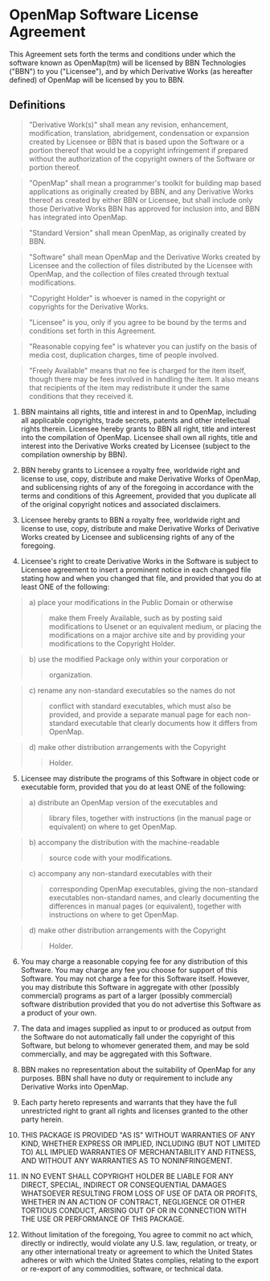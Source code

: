 # OpenMap Software License Agreement #

This Agreement sets forth the terms and conditions under which
the software known as OpenMap(tm) will be licensed by BBN
Technologies ("BBN") to you ("Licensee"), and by which Derivative
Works (as hereafter defined) of OpenMap will be licensed by you to BBN.

## Definitions ##

> "Derivative Work(s)" shall mean any revision, enhancement,
> modification, translation, abridgement, condensation or
> expansion created by Licensee or BBN that is based upon the
> Software or a portion thereof that would be a copyright
> infringement if prepared without the authorization of the
> copyright owners of the Software or portion thereof.

> "OpenMap" shall mean a programmer's toolkit for building map
> based applications as originally created by BBN, and any
> Derivative Works thereof as created by either BBN or Licensee,
> but shall include only those Derivative Works BBN has approved
> for inclusion into, and BBN has integrated into OpenMap.

> "Standard Version" shall mean OpenMap, as originally created by
> BBN.

> "Software" shall mean OpenMap and the Derivative Works created
> by Licensee and the collection of files distributed by the
> Licensee with OpenMap, and the collection of files created
> through textual modifications.

> "Copyright Holder" is whoever is named in the copyright or
> copyrights for the Derivative Works.

> "Licensee" is you, only if you agree to be bound by the terms
> and conditions set forth in this Agreement.

> "Reasonable copying fee" is whatever you can justify on the
> basis of media cost, duplication charges, time of people
> involved.

> "Freely Available" means that no fee is charged for the item
> itself, though there may be fees involved in handling the item.
> It also means that recipients of the item may redistribute it
> under the same conditions that they received it.

1. BBN maintains all rights, title and interest in and to
OpenMap, including all applicable copyrights, trade secrets,
patents and other intellectual rights therein.  Licensee hereby
grants to BBN all right, title and interest into the compilation
of OpenMap.  Licensee shall own all rights, title and interest
into the Derivative Works created by Licensee (subject to the
compilation ownership by BBN).

2. BBN hereby grants to Licensee a royalty free, worldwide right
and license to use, copy, distribute and make Derivative Works of
OpenMap, and sublicensing rights of any of the foregoing in
accordance with the terms and conditions of this Agreement,
provided that you duplicate all of the original copyright notices
and associated disclaimers.

3. Licensee hereby grants to BBN a royalty free, worldwide right
and license to use, copy, distribute and make Derivative Works of
Derivative Works created by Licensee and sublicensing rights of
any of the foregoing.

4. Licensee's right to create Derivative Works in the Software is
subject to Licensee agreement to insert a prominent notice in
each changed file stating how and when you changed that file, and
provided that you do at least ONE of the following:

> a) place your modifications in the Public Domain or otherwise
> > make them Freely Available, such as by posting said
> > modifications to Usenet or an equivalent medium, or
> > placing the modifications on a major archive site and by
> > providing your modifications to the Copyright Holder.


> b) use the modified Package only within your corporation or
> > organization.


> c) rename any non-standard executables so the names do not
> > conflict with standard executables, which must also be
> > provided, and provide a separate manual page for each
> > non-standard executable that clearly documents how it
> > differs from OpenMap.


> d) make other distribution arrangements with the Copyright
> > Holder.

5. Licensee may distribute the programs of this Software in
object code or executable form, provided that you do at least ONE
of the following:


> a) distribute an OpenMap version of the executables and
> > library files, together with instructions (in the manual
> > page or equivalent) on where to get OpenMap.


> b) accompany the distribution with the machine-readable
> > source code with your modifications.


> c) accompany any non-standard executables with their
> > corresponding OpenMap executables, giving the non-standard
> > executables non-standard names, and clearly documenting
> > the differences in manual pages (or equivalent), together
> > with instructions on where to get OpenMap.


> d) make other distribution arrangements with the Copyright
> > Holder.

6. You may charge a reasonable copying fee for any distribution
of this Software.  You may charge any fee you choose for support
of this Software.  You may not charge a fee for this Software
itself.  However, you may distribute this Software in aggregate
with other (possibly commercial) programs as part of a larger
(possibly commercial) software distribution provided that you do
not advertise this Software as a product of your own.

7. The data and images supplied as input to or produced as output
from the Software do not automatically fall under the copyright
of this Software, but belong to whomever generated them, and may
be sold commercially, and may be aggregated with this Software.

8. BBN makes no representation about the suitability of OpenMap
for any purposes.  BBN shall have no duty or requirement to
include any Derivative Works into OpenMap.

9. Each party hereto represents and warrants that they have the
full unrestricted right to grant all rights and licenses granted
to the other party herein.

10. THIS PACKAGE IS PROVIDED "AS IS" WITHOUT WARRANTIES OF ANY
KIND, WHETHER EXPRESS OR IMPLIED, INCLUDING (BUT NOT LIMITED TO)
ALL IMPLIED WARRANTIES OF MERCHANTABILITY AND FITNESS, AND
WITHOUT ANY WARRANTIES AS TO NONINFRINGEMENT.

11. IN NO EVENT SHALL COPYRIGHT HOLDER BE LIABLE FOR ANY DIRECT,
SPECIAL, INDIRECT OR CONSEQUENTIAL DAMAGES WHATSOEVER RESULTING
FROM LOSS OF USE OF DATA OR PROFITS, WHETHER IN AN ACTION OF
CONTRACT, NEGLIGENCE OR OTHER TORTIOUS CONDUCT, ARISING OUT OF OR
IN CONNECTION WITH THE USE OR PERFORMANCE OF THIS PACKAGE.

12. Without limitation of the foregoing, You agree to commit no
act which, directly or indirectly, would violate any U.S. law,
regulation, or treaty, or any other international treaty or
agreement to which the United States adheres or with which the
United States complies, relating to the export or re-export of
any commodities, software, or technical data.